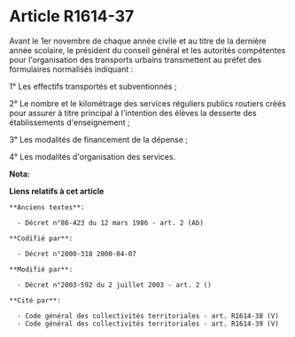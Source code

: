# Article R1614-37

Avant le 1er novembre de chaque année civile et au titre de la dernière année scolaire, le président du conseil général et
les autorités compétentes pour l'organisation des transports urbains transmettent au préfet des formulaires normalisés
indiquant :

1° Les effectifs transportés et subventionnés ;

2° Le nombre et le kilométrage des services réguliers publics routiers créés pour assurer à titre principal à l'intention des
élèves la desserte des établissements d'enseignement ;

3° Les modalités de financement de la dépense ;

4° Les modalités d'organisation des services.

**Nota:**



**Liens relatifs à cet article**

	**Anciens textes**:

	  - Décret n°86-423 du 12 mars 1986 - art. 2 (Ab)

	**Codifié par**:

	  - Décret n°2000-318 2000-04-07

	**Modifié par**:

	  - Décret n°2003-592 du 2 juillet 2003 - art. 2 ()

	**Cité par**:

	  - Code général des collectivités territoriales - art. R1614-38 (V)
	  - Code général des collectivités territoriales - art. R1614-39 (V)
